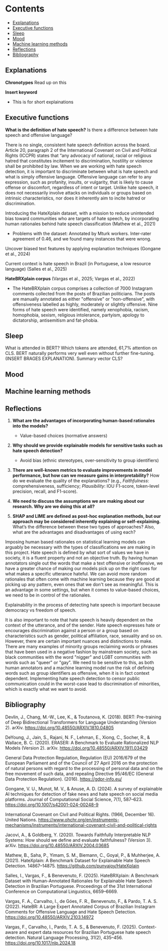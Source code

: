 # Contents

- [Explanations](#explanations)
- [Executive functions](#executive-functions)
- [Sleep](#sleep)
- [Mood](#mood)
- [Machine learning methods](#machine-learning-methods)
- [Reflections](#reflections)
- [Bibliography](#bibliography)

## Explanations

**Chronotypes**
Read up on this

**Insert keyword** 
- This is for short explainations



## Executive functions

**What is the definition of hate speech?** Is there a difference between hate speech and offensive language?

There is no single, consistent hate speech definition across the board. Article 20, paragraph 2 of the International Covenant on Civil and Political Rights (ICCPR) states that “any advocacy of national, racial or religious hatred that constitutes incitement to discrimination, hostility or violence shall be prohibited by law. When we are working with hate speech detection, it is important to discriminate between what is hate speech and what is simply offensive language. Offensive language can refer to any expression, such as profanity, insults, or vulgarity, that is likely to cause offense or discomfort, regardless of intent or target. Unlike hate speech, it does not necessarily involve attacks on individuals or groups based on intrinsic characteristics, nor does it inherently aim to incite hatred or discrimination. 

Introducing the HateXplain dataset, with a mission to reduce unintended bias toward communities who are targets of hate speech, by incorporating human rationales behind hate speech classification (Mathew et al., 2021)

- Problems with the dataset: Annotated by Mturk workers. Inter-rater agreement of 0.46, and we found many instances that were wrong.

Uncover biased text features by applying explanation techniques (Gongane et al., 2024)

Current context is hate speech in Brazil (in Portuguese, a low resource language) (Salles et al., 2025)

**HateBRXplain corpus** (Vargas et al., 2025; Vargas et al., 2022)

- The HateBRXplain corpus comprises a collection of 7000 Instagram comments collected from the posts of Brazilian politicians. The posts are manually annotated as either "offensive" or "non-offensive", with offensiveness labelled as highly, moderately or slightly offensive. Nine forms of hate speech were identified, namely xenophobia, racism, homophobia, sexism, religious intolerance, partyism, apology to dictatorship, antisemitism and fat-phobia.

## Sleep

What is attended in BERT? Which tokens are attended, 61,7% attention on CLS. BERT naturally performs very well even without further fine-tuning. (INSERT BRAGES EXPLANATION). Summary vector CLS?


## Mood


## Machine learning methods


## Reflections

1. **What are the advantages of incorporating human-based rationales into the models?**
   - Value-based choices (normative answers)

2. **Why should we provide explainable models for sensitive tasks such as hate speech detection?**
   - Avoid bias (ethnic stereotypes, over-sensitivity to group identifiers)

3. **There are well-known metrics to evaluate improvements in model performance, but how can we measure gains in interpretability?** How do we evaluate the quality of the explanations? (e.g., *Faithfulness*: comprehensiveness, sufficiency; *Plausibility*: IOU F1-score, token-level precision, recall, and F1-score).

4. **We need to discuss the assumptions we are making about our research. Why are we doing this at all?**

5. **SHAP and LIME are defined as post-hoc explanation methods, but our approach may be considered inherently explaining or self-explaining.** What’s the difference between these two types of approaches? Also, what are the advantages and disadvantages of using each?

Imposing human based rationales on statistical learning models can arguably be necessary with the types of classifications we are making in this project. Hate speech is defined by what sort of values we have in society, it is a fluent property and not an objective truth. By having human annotators single out the words that make a text offensive or inoffensive, we have a greater chance of making our models pick up on the right cues for what makes a specific utterance hateful. We can avoid more random rationales that often come with machine learning because they are good at picking up any pattern, even ones that we don't see as meaningful. This is an advantage in some settings, but when it comes to value-based choices, we need to be in control of the rationales.

Explainability in the process of detecting hate speech is important because democracy vs freedom of speech.

It is also important to note that hate speech is heavily dependent on the context of the utterance, and of the sender. Hate speech expresses hate or encourages discrimination against a person or a group based on characteristics such as gender, political affiliation, race, sexuality and so on. However, there are certain important nuances and distinctions to make. There are many examples of minority groups reclaiming words or phrases that have been used in a negative fashion by mainstream society, such as black communities with the word "nigger" and LGBT communities with words such as "queer" or "gay". We need to be sensitive to this, as both human annotators and a machine learning model run the risk of defining words such as group identifiers as offensive, when it is in fact context dependent. Implementing hate speech detection to censor public communication could in the worst-case lead to discrimination of minorities, which is exactly what we want to avoid.

## Bibliography

Devlin, J., Chang, M.-W., Lee, K., & Toutanova, K. (2018). BERT: Pre-training of Deep Bidirectional Transformers for Language Understanding (Version 2). arXiv. https://doi.org/10.48550/ARXIV.1810.04805

DeYoung, J., Jain, S., Rajani, N. F., Lehman, E., Xiong, C., Socher, R., & Wallace, B. C. (2020). ERASER: A Benchmark to Evaluate Rationalized NLP Models (Version 2). arXiv. https://doi.org/10.48550/ARXIV.1911.03429

General Data Protection Regulation, Regulation (EU) 2016/679 of the European Parliament and of the Council of 27 April 2016 on the protection of natural persons with regard to the processing of personal data and on the free movement of such data, and repealing Directive 95/46/EC (General Data Protection Regulation). (2016). https://gdpr-info.eu/

Gongane, V. U., Munot, M. V., & Anuse, A. D. (2024). A survey of explainable AI techniques for detection of fake news and hate speech on social media platforms. Journal of Computational Social Science, 7(1), 587–623. https://doi.org/10.1007/s42001-024-00248-9

International Covenant on Civil and Political Rights. (1966, December 16). United Nations. https://www.ohchr.org/en/instruments-mechanisms/instruments/international-covenant-civil-and-political-rights

Jacovi, A., & Goldberg, Y. (2020). Towards Faithfully Interpretable NLP Systems: How should we define and evaluate faithfulness? (Version 3). arXiv. https://doi.org/10.48550/ARXIV.2004.03685

Mathew, B., Saha, P., Yimam, S. M., Biemann, C., Goyal, P., & Muhherjee, A. (2021). HateXplain: A Benchmark Dataset for Explainable Hate Speech Detection. 14867–14875. https://github.com/punyajoy/HateXplain

Salles, I., Vargas, F., & Benevenuto, F. (2025). HateBRXplain: A Benchmark Dataset with Human-Annotated Rationales  for Explainable Hate Speech Detection in Brazilian Portuguese. Proceedings of the 31st International Conference on Computational Linguistics, 6659–6669.

Vargas, F. A., Carvalho, I., de Góes, F. R., Benevenuto, F., & Pardo, T. A. S. (2022). HateBR: A Large Expert Annotated Corpus of Brazilian Instagram Comments for Offensive Language and Hate Speech Detection. https://doi.org/10.48550/ARXIV.2103.14972

Vargas, F., Carvalho, I., Pardo, T. A. S., & Benevenuto, F. (2025). Context-aware and expert data resources for Brazilian Portuguese hate speech detection. Natural Language Processing, 31(2), 435–456. https://doi.org/10.1017/nlp.2024.18

